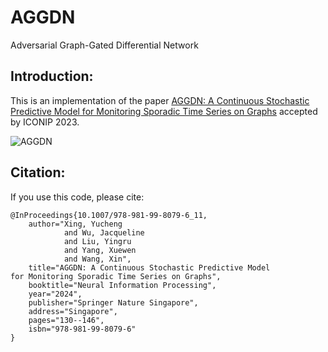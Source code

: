 # AGGDN
Adversarial Graph-Gated Differential Network

## Introduction: 
This is an implementation of the paper [
AGGDN: A Continuous Stochastic Predictive Model for Monitoring Sporadic Time Series on Graphs](https://link.springer.com/chapter/10.1007/978-981-99-8079-6_11) accepted by ICONIP 2023.

![AGGDN](https://github.com/SBU-YCX/imgs/blob/main/AGGDN.png=300x200)


## Citation:
If you use this code, please cite:
```
@InProceedings{10.1007/978-981-99-8079-6_11,
    author="Xing, Yucheng
            and Wu, Jacqueline
            and Liu, Yingru
            and Yang, Xuewen
            and Wang, Xin",
    title="AGGDN: A Continuous Stochastic Predictive Model for Monitoring Sporadic Time Series on Graphs",
    booktitle="Neural Information Processing",
    year="2024",
    publisher="Springer Nature Singapore",
    address="Singapore",
    pages="130--146",
    isbn="978-981-99-8079-6"
}
```
